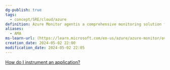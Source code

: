 ```yaml
---
dg-publish: true
tags:
  - concept/SRE/cloud/azure
definition: Azure Monitor agentis a comprehensive monitoring solution for collecting, analyzing, and responding to monitoring data from your cloud and on-premises environments.
aliases:
  - AMA
ms-learn-url: (https://learn.microsoft.com/en-us/azure/azure-monitor/overview)
creation_date: 2024-05-02 22:00
modification_date: 2024-05-02 22:05
---
```


  
[How do I instrument an application?](https://learn.microsoft.com/en-us/azure/azure-monitor/app/app-insights-overview#how-do-i-instrument-an-application)
